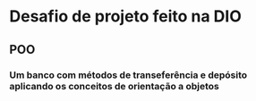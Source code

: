 # Desafio de projeto feito na DIO

## POO

### Um banco com métodos de transeferência  e depósito aplicando os conceitos de orientação a objetos 
